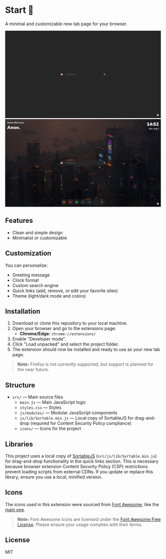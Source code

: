 # Start 🚀

A minimal and customizable new tab page for your browser.

![Screenshot](assets/screenshot-1.png)
![Screenshot](assets/screenshot-2.png)

## Features
- Clean and simple design
- Minimalist or customizable

## Customization
You can personalize:
- Greeting message
- Clock format
- Custom search engine
- Quick links (add, remove, or edit your favorite sites)
- Theme (light/dark mode and colors)

## Installation

1. Download or clone this repository to your local machine.
2. Open your browser and go to the extensions page:
    - **Chrome/Edge:** `chrome://extensions/`
3. Enable "Developer mode".
4. Click "Load unpacked" and select the project folder.
5. The extension should now be installed and ready to use as your new tab page.

> **Note:** Firefox is not currently supported, but support is planned for the near future.


## Structure
- `src/` — Main source files
	- `main.js` — Main JavaScript logic
	- `styles.css` — Styles
	- `js/modules/` — Modular JavaScript components
	- `js/lib/Sortable.min.js` — Local copy of SortableJS for drag-and-drop (required for Content Security Policy compliance)
	- `icons/` — Icons for the project

## Libraries

This project uses a local copy of [SortableJS](https://github.com/SortableJS/Sortable) (`src/js/lib/Sortable.min.js`) for drag-and-drop functionality in the quick links section. This is necessary because browser extension Content Security Policy (CSP) restrictions prevent loading scripts from external CDNs. If you update or replace this library, ensure you use a local, minified version.

## Icons

The icons used in this extension were sourced from [Font Awesome](https://fontawesome.com), like the [main one](https://fontawesome.com/icons/house-chimney-window?f=classic&s=solid).

> **Note:** Font Awesome icons are licensed under the [Font Awesome Free License](https://fontawesome.com/license/free). Please ensure your usage complies with their terms.

## License
MIT